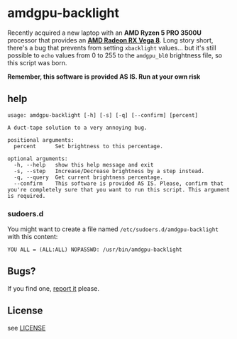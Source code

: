 # amdgpu-backlight

Recently acquired a new laptop with an **AMD Ryzen 5 PRO 3500U** processor that provides an [**AMD Radeon RX Vega 8**](https://www.notebookcheck.net/AMD-Radeon-RX-Vega-8-GPU-Benchmarks-and-Specs.260180.0.html). Long story short, there's a bug that prevents from setting `xbacklight` values... but it's still possible to `echo` values from 0 to 255 to the `amdgpu_bl0` brightness file, so this script was born.

**Remember, this software is provided AS IS. Run at your own risk**

## help

```
usage: amdgpu-backlight [-h] [-s] [-q] [--confirm] [percent]

A duct-tape solution to a very annoying bug.

positional arguments:
  percent      Set brightness to this percentage.

optional arguments:
  -h, --help   show this help message and exit
  -s, --step   Increase/Decrease brightness by a step instead.
  -q, --query  Get current brightness percentage.
  --confirm    This software is provided AS IS. Please, confirm that you're completely sure that you want to run this script. This argument is required.
```

### sudoers.d

You might want to create a file named `/etc/sudoers.d/amdgpu-backlight` with this content:

```
YOU ALL = (ALL:ALL) NOPASSWD: /usr/bin/amdgpu-backlight
```

## Bugs?

If you find one, [report it](/lvm/amdgpu-backlight/issues) please.

## License

see [LICENSE](LICNESE)
